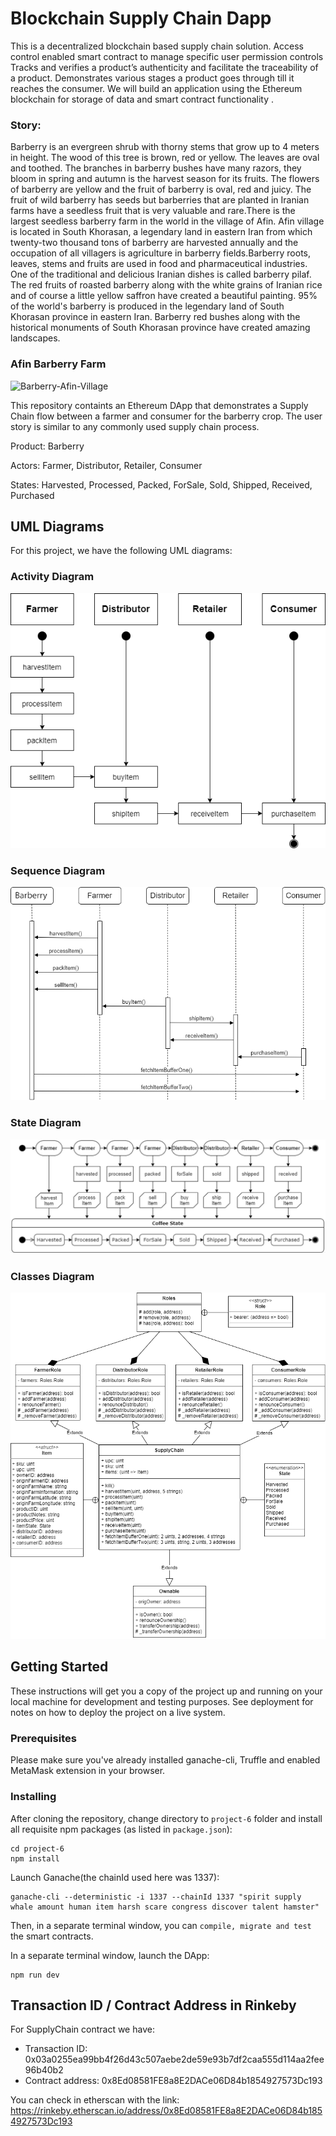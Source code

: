 # Blockchain Supply Chain Dapp

This is a decentralized blockchain based supply chain solution. Access control enabled smart contract to manage specific user permission controls Tracks and verifies a product’s authenticity and facilitate the traceability of a product. Demonstrates various stages a  product goes through till it reaches the consumer. We will build an application using the Ethereum blockchain for storage of data and smart contract functionality .

### Story:

Barberry is an evergreen shrub with thorny stems that grow up to 4 meters in height. The wood of this tree is brown, red or yellow. The leaves are oval and toothed. The branches in barberry bushes have many razors, they bloom in spring and autumn is the harvest season for its fruits. The flowers of barberry are yellow and the fruit of barberry is oval, red and juicy. The fruit of wild barberry has seeds but barberries that are planted in Iranian farms have a seedless fruit that is very valuable and rare.There is the largest seedless barberry farm in the world in the village of Afin.
Afin village is located in South Khorasan, a legendary land in eastern Iran from which twenty-two thousand tons of barberry are harvested annually and the occupation of all villagers is agriculture in barberry fields.Barberry roots, leaves, stems and fruits are used in food and pharmaceutical industries.
One of the traditional and delicious Iranian dishes is called barberry pilaf. The red fruits of roasted barberry along with the white grains of Iranian rice and of course a little yellow saffron have created a beautiful painting.
95% of the world's barberry is produced in the legendary land of South Khorasan province in eastern Iran. Barberry red bushes along with the historical monuments of South Khorasan province have created amazing landscapes.

### Afin Barberry Farm 

![Barberry-Afin-Village](https://user-images.githubusercontent.com/89708221/136410166-8965523e-4812-43e7-91a3-c1aa1e58c43b.png)


This repository containts an Ethereum DApp that demonstrates a Supply Chain flow between a farmer and consumer for the barberry crop. The user story is similar to any commonly used supply chain process.

Product: Barberry

Actors: Farmer, Distributor, Retailer, Consumer

States: Harvested, Processed, Packed, ForSale, Sold, Shipped, Received, Purchased  


## UML Diagrams

For this project, we have the following UML diagrams:


### Activity Diagram

![activity diagram](images/umlActivityDiagram.png)

### Sequence Diagram

![sequence diagram](images/umlSequenceDiagram.png)

### State Diagram

![state diagram](images/umlStateDiagram.png)

### Classes Diagram

![classes diagram](images/umlClassDiagram.png)


## Getting Started

These instructions will get you a copy of the project up and running on your local machine for development and testing purposes. See deployment for notes on how to deploy the project on a live system.

### Prerequisites

Please make sure you've already installed ganache-cli, Truffle and enabled MetaMask extension in your browser.

### Installing

After cloning the repository, change directory to ```project-6``` folder and install all requisite npm packages (as listed in ```package.json```):

```
cd project-6
npm install
```

Launch Ganache(the chainId used here was 1337):

```
ganache-cli --deterministic -i 1337 --chainId 1337 "spirit supply whale amount human item harsh scare congress discover talent hamster"
```

Then, in a separate terminal window, you can ```compile, migrate and test``` the smart contracts.

In a separate terminal window, launch the DApp:

```
npm run dev
```


## Transaction ID / Contract Address in Rinkeby
For SupplyChain contract we have:

- Transaction ID: 0x03a0255ea99bb4f26d43c507aebe2de59e93b7df2caa555d114aa2fee96b40b2
- Contract address: 0x8Ed08581FE8a8E2DACe06D84b1854927573Dc193

You can check in etherscan with the link: https://rinkeby.etherscan.io/address/0x8Ed08581FE8a8E2DACe06D84b1854927573Dc193
